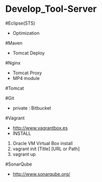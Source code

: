Develop_Tool-Server
===================

#Eclipse(STS)
+ Optimization

#Maven
+ Tomcat Deploy

#Nginx
+ Tomcat Proxy
+ MP4 module

#Tomcat

#Git
+ private : Bitbucket

#Vagrant
+ http://www.vagrantbox.es
+ INSTALL
1. Oracle VM Virtual Box install
2. vagrant init [Title] [URL or Path]
3. vagrant up

#SonarQube
+ http://www.sonarqube.org/
